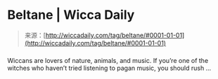 <!--yml

category: 未分类

date: 2024-06-12 18:25:00

-->

# Beltane | Wicca Daily

> 来源：[http://wiccadaily.com/tag/beltane/#0001-01-01](http://wiccadaily.com/tag/beltane/#0001-01-01)

### [](http://wiccadaily.com/1360-2/)

Wiccans are lovers of nature, animals, and music. If you’re one of the witches who haven’t tried listening to pagan music, you should rush …
